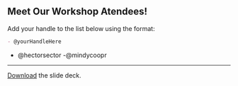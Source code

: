 ## Meet Our Workshop Atendees!

Add your handle to the list below using the format:

```md
- @yourHandleHere
```

- @hectorsector
-@mindycoopr
---

[Download](nicar.pdf) the slide deck.

